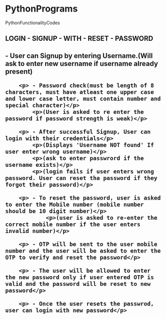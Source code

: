 # PythonPrograms
PythonFunctionalityCodes

<h2>LOGIN - SIGNUP - WITH - RESET - PASSWORD<h2>
        <p> - User can Signup by entering Username.(Will ask to enter new username if username already present)</p>
    
        <p> - Password check(must be length of 8 characters, must have atleast one upper case and lower case letter, must contain number and special character)</p> 
            <p>(User is asked to re enter the password if password strength is weak)</p>
         
        <p> - After successful Signup, User can login with their credentials</p> 
            <p>(Displays 'Username NOT found' If user enter wrong username)</p> 
            <p>(ask to enter passwrord if the username exists)</p> 
            <p>(login fails if user enters wrong password. User can reset tha password if they forgot their password)</p>
        
        <p> - To reset the password, user is asked to enter the Mobile number (mobile number should be 10 digit number)</p> 
                <p>(user is asked to re-enter the correct mobile number if the user enters invalid number)</p> 
        
        <p> - OTP will be sent to the user mobile number and the user will be asked to enter the OTP to verify and reset the password</p>
        
        <p> - The user will be allowed to enter the new password only if user entered OTP is valid and the password will be reset to new password</p>
          
        <p> - Once the user resets the passwrod, user can login with new password</p>  
          
